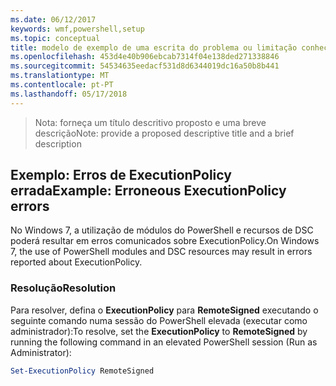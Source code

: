 ```yaml
---
ms.date: 06/12/2017
keywords: wmf,powershell,setup
ms.topic: conceptual
title: modelo de exemplo de uma escrita do problema ou limitação conhecida
ms.openlocfilehash: 453d4e40b906ebcab7314f04e138ded271338846
ms.sourcegitcommit: 54534635eedacf531d8d6344019dc16a50b8b441
ms.translationtype: MT
ms.contentlocale: pt-PT
ms.lasthandoff: 05/17/2018
---
```

><span data-ttu-id="e479c-103">Nota: forneça um título descritivo proposto e uma breve descrição</span><span class="sxs-lookup"><span data-stu-id="e479c-103">Note: provide a proposed descriptive title and a brief description</span></span>

## <a name="example-erroneous-executionpolicy-errors"></a><span data-ttu-id="e479c-104">Exemplo: Erros de ExecutionPolicy errada</span><span class="sxs-lookup"><span data-stu-id="e479c-104">Example: Erroneous ExecutionPolicy errors</span></span> ##
<span data-ttu-id="e479c-105">No Windows 7, a utilização de módulos do PowerShell e recursos de DSC poderá resultar em erros comunicados sobre ExecutionPolicy.</span><span class="sxs-lookup"><span data-stu-id="e479c-105">On Windows 7, the use of PowerShell modules and DSC resources may result in errors reported about ExecutionPolicy.</span></span>

### <a name="resolution"></a><span data-ttu-id="e479c-106">Resolução</span><span class="sxs-lookup"><span data-stu-id="e479c-106">Resolution</span></span>

<span data-ttu-id="e479c-107">Para resolver, defina o **ExecutionPolicy** para **RemoteSigned** executando o seguinte comando numa sessão do PowerShell elevada (executar como administrador):</span><span class="sxs-lookup"><span data-stu-id="e479c-107">To resolve, set the **ExecutionPolicy** to **RemoteSigned** by running the following command in an elevated PowerShell session (Run as Administrator):</span></span>

```powershell
Set-ExecutionPolicy RemoteSigned
```
